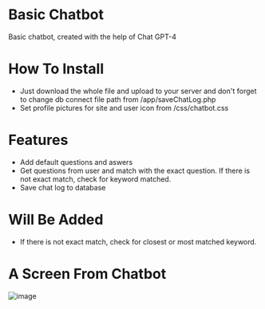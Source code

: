 # Basic Chatbot
Basic chatbot, created with the help of Chat GPT-4

# How To Install
- Just download the whole file and upload to your server and don't forget to change db connect file path from /app/saveChatLog.php
- Set profile pictures for site and user icon from /css/chatbot.css

# Features
- Add default questions and aswers
- Get questions from user and match with the exact question. If there is not exact match, check for keyword matched.
- Save chat log to database

# Will Be Added
- If there is not exact match, check for closest or most matched keyword.

# A Screen From Chatbot
![image](https://github.com/Aeknasd145/basic-chatbot/assets/67686692/d72d1722-068d-4224-af1a-34fc3a8e855e)
